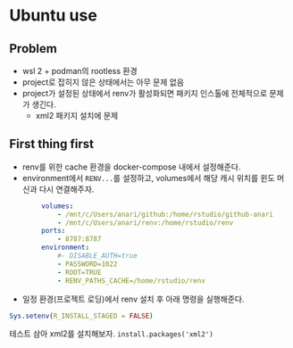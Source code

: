 # Ubuntu use 

## Problem 

- wsl 2 + podman의 rootless 환경 
- project로 잡히지 않은 상태에서는 아무 문제 없음 
- project가 설정된 상태에서 renv가 활성화되면 패키지 인스톨에 전체적으로 문제가 생긴다. 
    - xml2 패키지 설치에 문제 

## First thing first 

- renv를 위한 cache 환경을 docker-compose 내에서 설정해준다. 
- environment에서 `RENV...`를 설정하고, volumes에서 해당 캐시 위치를 윈도 머신과 다시 연결해주자. 

```yml
        volumes: 
            - /mnt/c/Users/anari/github:/home/rstudio/github-anari
            - /mnt/c/Users/anari/renv:/home/rstudio/renv
        ports: 
            - 8787:8787
        environment: 
            #- DISABLE_AUTH=true
            - PASSWORD=1022
            - ROOT=TRUE 
            - RENV_PATHS_CACHE=/home/rstudio/renv
```

- 일정 환경(프로젝트 로딩)에서 renv 설치 후 아래 명령을 실행해준다. 

```r
Sys.setenv(R_INSTALL_STAGED = FALSE)
```

테스트 삼아 xml2를 설치해보자. `install.packages('xml2')`
